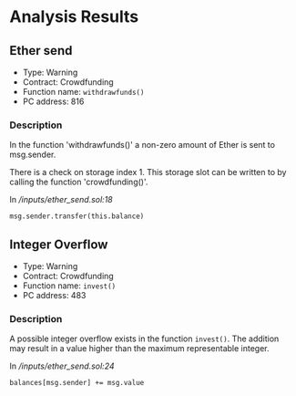 # Analysis Results
## Ether send
- Type: Warning
- Contract: Crowdfunding
- Function name: `withdrawfunds()`
- PC address: 816

### Description
In the function 'withdrawfunds()' a non-zero amount of Ether is sent to msg.sender.

There is a check on storage index 1. This storage slot can be written to by calling the function 'crowdfunding()'.

In *<TESTDATA>/inputs/ether_send.sol:18*

```
msg.sender.transfer(this.balance)
```
## Integer Overflow 
- Type: Warning
- Contract: Crowdfunding
- Function name: `invest()`
- PC address: 483

### Description
A possible integer overflow exists in the function `invest()`.
The addition may result in a value higher than the maximum representable integer.

In *<TESTDATA>/inputs/ether_send.sol:24*

```
balances[msg.sender] += msg.value
```
